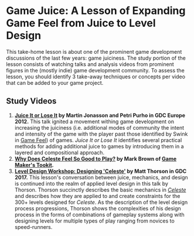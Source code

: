 # Game Juice: A Lesson of Expanding Game Feel from Juice to Level Design

This take-home lesson is about one of the prominent game development discussions of the last few years: game juiciness. 
The study portion of the lesson consists of watching talks and analysis videos from prominent figures in the (mostly indie) game development community.
To assess the lesson, you should identify 3 take-away techniques or concepts per video that can be added to your game project.

## Study Videos

1. **[Juice It or Lose It](https://www.gdcvault.com/play/1016487/Juice-It-or-Lose) by Martin Jonasson and Petri Purho in GDC Europe 2012.** This talk ignited a movement withing game development on increasing the juiciness (i.e. additional modes of community the intent and intensity of the game with the player past those identified by Swink in [Game Feel](http://www.game-feel.com/)) of games. *Juice It or Lose It* identifies several practical methods for adding additional juice to games by introducing them in a layered and compositional approach.
2. **[Why Does Celeste Feel So Good to Play?](https://www.youtube.com/watch?v=yorTG9at90g) by Mark Brown of [Game Maker's Tookit](https://www.youtube.com/user/McBacon1337/).**
3. **[Level Design Workshop: Designing 'Celeste'](https://www.gdcvault.com/play/1024307/Level-Design-Workshop-Designing-Celeste) by Matt Thorson in GDC 2017.** This lesson's conversation between juice, mechanics, and design is continued into the realm of applied level design in this talk by Thorson. Thorson succinctly describes the basic mechanics in *[Celeste](http://www.celestegame.com/)* and describes how they are applied to and create constraints for the 300+ levels designed for *Celeste*. As the description of the level design process progressions, Thorson shows the complexities of his design process in the forms of combinations of gameplay systems along with designing levels for multiple types of play ranging from novices to speed-runners.


